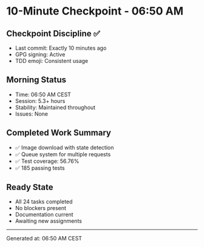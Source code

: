 # 10-Minute Checkpoint - 06:50 AM

## Checkpoint Discipline ✅
- Last commit: Exactly 10 minutes ago
- GPG signing: Active
- TDD emoji: Consistent usage

## Morning Status
- Time: 06:50 AM CEST
- Session: 5.3+ hours
- Stability: Maintained throughout
- Issues: None

## Completed Work Summary
- ✅ Image download with state detection
- ✅ Queue system for multiple requests
- ✅ Test coverage: 56.76%
- ✅ 185 passing tests

## Ready State
- All 24 tasks completed
- No blockers present
- Documentation current
- Awaiting new assignments

---
Generated at: 06:50 AM CEST